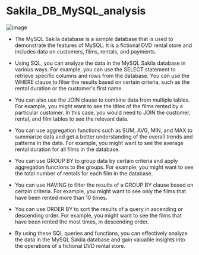 # Sakila_DB_MySQL_analysis

![image](https://user-images.githubusercontent.com/52066732/209704465-8ef3bd65-670f-432f-937e-c72d1e50c64d.png)

- The MySQL Sakila database is a sample database that is used to demonstrate the features of MySQL. It is a fictional DVD rental store and includes data on customers, films, rentals, and payments.

- Using SQL, you can analyze the data in the MySQL Sakila database in various ways. For example, you can use the SELECT statement to retrieve specific columns and rows from the database. You can use the WHERE clause to filter the results based on certain criteria, such as the rental duration or the customer's first name.

- You can also use the JOIN clause to combine data from multiple tables. For example, you might want to see the titles of the films rented by a particular customer. In this case, you would need to JOIN the customer, rental, and film tables to see the relevant data.

- You can use aggregation functions such as SUM, AVG, MIN, and MAX to summarize data and get a better understanding of the overall trends and patterns in the data. For example, you might want to see the average rental duration for all films in the database.

- You can use GROUP BY to group data by certain criteria and apply aggregation functions to the groups. For example, you might want to see the total number of rentals for each film in the database.

- You can use HAVING to filter the results of a GROUP BY clause based on certain criteria. For example, you might want to see only the films that have been rented more than 10 times.

- You can use ORDER BY to sort the results of a query in ascending or descending order. For example, you might want to see the films that have been rented the most times, in descending order.

- By using these SQL queries and functions, you can effectively analyze the data in the MySQL Sakila database and gain valuable insights into the operations of a fictional DVD rental store.
